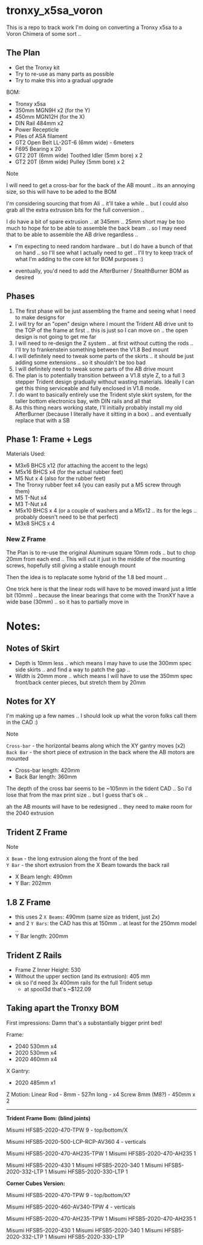 # tronxy_x5sa_voron

This is a repo to track work I'm doing on converting a Tronxy x5sa to a Voron Chimera of some sort .. 

## The Plan

* Get the Tronxy kit
* Try to re-use as many parts as possible
* Try to make this into a gradual upgrade

BOM:
* Tronxy x5sa
* 350mm MGN9H x2 (for the Y)
* 450mm MGN12H (for the X)
* DIN Rail 484mm x2
* Power Recepticle
* Piles of ASA filament
* GT2 Open Belt LL-2GT-6 (6mm wide) - 6meters
* F695 Bearing x 20
* GT2 20T (6mm wide) Toothed Idler (5mm bore) x 2
* GT2 20T (6mm wide) Pulley (5mm bore) x 2

> [!NOTE]
> I will need to get a cross-bar for the back of the AB mount .. its an annoying size, so this will have to be aded to the BOM
>
> I'm considering sourcing that from Ali .. it'll take a while .. but I could also grab all the extra extrusion bits for the full conversion ..
> 
> I do have a bit of spare extrusion .. at 345mm .. 25mm short may be too much to hope for to be able to assemble the back beam .. so I may need that to be able to assemble the AB drive regardless ..

* I'm expecting to need random hardware .. but I do have a bunch of that on hand .. so I'll see what I actually need to get .. I'll try to keep track of what I'm adding to the core kit for BOM purposes :)

* eventually, you'd need to add the AfterBurner / StealthBurner BOM as desired

## Phases

1. The first phase will be just assembling the frame and seeing what I need to make designs for
2. I will try for an "open" design where I mount the Trident AB drive unit to the TOP of the frame at first .. this is just so I can move on .. the open design is not going to get me far
3. I will need to re-design the Z system .. at first without cutting the rods .. I'll try to frankenstein something between the V1.8 Bed mount
4. I will definitely need to tweak some parts of the skirts .. it should be just adding some extensions .. so it shouldn't be too bad
5. I will definitely need to tweak some parts of the AB drive mount
6. The plan is to potentially transition between a V1.8 style Z, to a full 3 stepper Trident design gradually without wasting materials. Ideally I can get this thing serviceable and fully enclosed in V1.8 mode.
7. I do want to basically entirely use the Trident style skirt system, for the taller bottom electronics bay, with DIN rails and all that
8. As this thing nears working state, I'll initially probably install my old AfterBurner (because I literally have it sitting in a box) .. and eventually replace that with a SB

## Phase 1: Frame + Legs

Materials Used:
* M3x6 BHCS x12 (for attaching the accent to the legs)
* M5x16 BHCS x4 (for the actual rubber feet)
* M5 Nut x 4 (also for the rubber feet)
* The Tronxy rubber feet x4 (you can easily put a M5 screw through them)
* M5 T-Nut x4
* M3 T-Nut x4
* M5x10 BHCS x 4 (or a couple of washers and a M5x12 .. its for the legs .. probably doesn't need to be that perfect)
* M3x8 SHCS x 4

### New Z Frame

The Plan is to re-use the original Aluminum square 10mm rods .. but to chop 20mm from each end .. 
This will cut it just in the middle of the mounting screws, hopefully still giving a stable enough mount

Then the idea is to replacate some hybrid of the 1.8 bed mount .. 

One trick here is that the linear rods will have to be moved inward just a little bit (10mm) .. because the linear bearings that come with the TronXY have a wide base (30mm) .. so it has to partially move in


# Notes:

## Notes of Skirt

* Depth is 10mm less .. which means I may have to use the 300mm spec side skirts .. and find a way to patch the gap .. 
* Width is 20mm more .. which means I will have to use the 350mm spec front/back center pieces, but stretch them by 20mm

## Notes for XY

I'm making up a few names .. I should look up what the voron folks call them in the CAD :)

> [!NOTE]
> `Cross-bar` - the horizontal beams along which the XY gantry moves (x2)<br/>
> `Back Bar` - the short piece of extrusion in the back where the AB motors are mounted

* Cross-bar length: 420mm
* Back Bar length: 360mm

The depth of the cross bar seems to be ~105mm in the tident CAD .. So I'd lose that from the max print size .. but I guess that's ok .. 

ah the AB mounts will have to be redesigned .. they need to make room for the 2040 extrusion

## Trident Z Frame

> [!NOTE]
> `X Beam` - the long extrusion along the front of the bed<br/>
> `Y Bar` - the short extrusion from the X Beam towards the back rail

* X Beam lengh: 490mm
* Y Bar: 202mm

## 1.8 Z Frame

* this uses 2 `X Beams`: 490mm (same size as trident, just 2x)
* and 2 `Y Bars`: the CAD has this at 150mm .. at least for the 250mm model .. 
* Y Bar length: 200mm

## Trident Z Rails

* Frame Z Inner Height: 530			
* Without the upper section (and its extrusion): 405 mm
* ok so I'd need 3x 400mm rails for the full Trident setup
  * at spool3d that's ~$122.09

## Taking apart the Tronxy BOM

First impressions:
Damn that's a substantially bigger print bed!

Frame:
* 2040 530mm x4
* 2020 530mm x4
* 2020 460mm x4

X Gantry:
* 2020 485mm x1

Z Motion:
Linear Rod - 8mm - 527m long - x4
Screw 8mm (M8?) - 450mm x 2

---

**Trident Frame Bom: (blind joints)**

Misumi HFSB5-2020-470-TPW	9 - top/bottom/X

Misumi HFSB5-2020-500-LCP-RCP-AV360	4 - verticals

Misumi HFSB5-2020-470-AH235-TPW	1
Misumi HFSB5-2020-470-AH235	1

Misumi HFSB5-2020-430	1
Misumi HFSB5-2020-340	1
Misumi HFSB5-2020-332-LTP	1
Misumi HFSB5-2020-330-LTP	1

**Corner Cubes Version:**

Misumi HFSB5-2020-470-TPW	9 - top/bottom/X?

Misumi HFSB5-2020-460-AV340-TPW	4 - verticals

Misumi HFSB5-2020-470-AH235-TPW	1
Misumi HFSB5-2020-470-AH235	1

Misumi HFSB5-2020-430	1
Misumi HFSB5-2020-340	1
Misumi HFSB5-2020-332-LTP	1
Misumi HFSB5-2020-330-LTP
